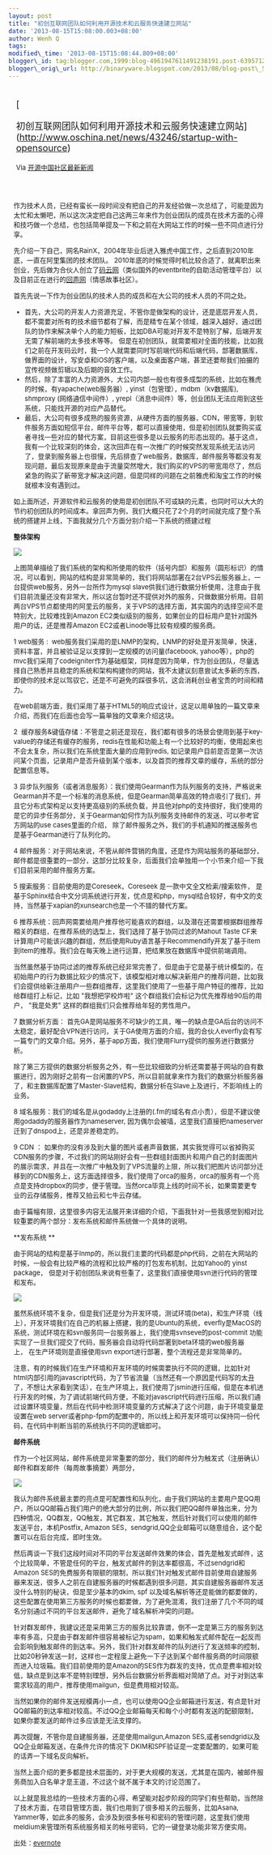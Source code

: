 ```yaml
--- 
layout: post 
title: "初创互联网团队如何利用开源技术和云服务快速建立网站" 
date: '2013-08-15T15:08:00.003+08:00' 
author: Wenh Q
tags:
modified\_time: '2013-08-15T15:08:44.809+08:00' 
blogger\_id: tag:blogger.com,1999:blog-4961947611491238191.post-6395712647158944026
blogger\_orig\_url: http://binaryware.blogspot.com/2013/08/blog-post\_5948.html
---
```

<div style="margin: 10px; padding: 5px;">

<div style="font-size: 18px;">

[

初创互联网团队如何利用开源技术和云服务快速建立网站](http://www.oschina.net/news/43246/startup-with-opensource)

</div>

<div style="font-size: 13px;">

Via [开源中国社区最新新闻](http://www.oschina.net/?from=rss)

</div>

</div>

<div style="font-size: 13px; padding: 15px 0 10px 10px;">

作为技术人员，已经有蛮长一段时间没有把自己的开发经验做一次总结了，可能是因为太忙和太懒吧，所以这次决定把自己这两三年来作为创业团队的成员在技术方面的心得和技巧做一个总结，也包括简单提及一下和之前在大网站工作的时候一些不同点进行分享。



先介绍一下自己，网名RainX，2004年毕业后进入雅虎中国工作，之后直到2010年底，一直在阿里集团的技术团队。
2010年底的时候觉得时机比较合适了，就离职出来创业，先后做为合伙人创立了[码云网](http://mayun.us/)（类似国外的eventbrite的自助活动管理平台）以及目前正在进行的[回声网](http://huisheng.fm/)（情感故事社区）。



首先先说一下作为创业团队的技术人员的成员和在大公司的技术人员的不同之处。



-   首先，大公司的开发人力资源充足，不管你是做架构的设计，还是底层开发人员，都不需要对所有的技术细节都有了解，而是精专在某个领域，越深入越好，通过团队的协作来解决单个人的能力短板，比如DBA可能对开发不是特别了解，后端开发无需了解前端的太多技术等等。
    但是在初创团队，就需要相对全面的技能，比如我们之前在开发码云时，我一个人就需要同时写前端代码和后端代码，部署数据库，做界面的设计，写安卓和iOS的客户端，以及桌面客户端，甚至还要帮我们拍摄的宣传视频做剪辑以及后期的音效工作。
-   然后，除了丰富的人力资源外，大公司内部一般也有很多成型的系统，比如在雅虎的时候，有yapache(web服务器）,
    yinst（包管理），mdbm（kv数据库), shmproxy (网络通信中间件）,
    yrepl（消息中间件）等，创业团队无法应用到这些系统，只能找开源的对应产品替代。
-   最后，大公司有很多成熟的服务资源，从硬件方面的服务器，CDN，带宽等，到软件服务方面如短信平台，邮件平台等，都可以直接使用，但是初创团队就要购买或者寻找一些对应的替代方案，目前这些很多是以云服务的形态出现的。基于这点，我有一个比较深刻的体会，这次回声在有一次推广的时候突然发现系统无法访问了，登录到服务器上也很慢，先后排查了web服务，数据库，邮件服务等都没有发现问题，最后发现原来是由于流量突然增大，我们购买的VPS的带宽用尽了，然后紧急的购买了新带宽才解决这问题，但是同样的问题在之前雅虎和淘宝工作的时候就根本没有遇到过。

如上面所述，开源软件和云服务的使用是初创团队不可或缺的元素，也同时可以大大的节约初创团队的时间成本。拿回声为例，我们大概只花了2个月的时间就完成了整个系统的搭建并上线，下面我就分几个方面分别介绍一下系统的搭建过程



**整体架构**



![](https://www.evernote.com/shard/s44/sh/e74a2901-4f08-4c0e-aa1b-31ff5baf853a/1e526d5350dea093df32d20598820306/res/094b3b64-b412-46a4-ae16-ea74ba751bcc/TechSkel.png?resizeSmall&width=832)



上图简单描绘了我们系统的架构和所使用的软件（括号内部）和服务（圆形标识）的情况，可以看到，网站的结构是非常简单的，我们将网站部署在2台VPS云服务器上，一台提供web服务，另外一台所作为mysql
slave供我们进行数据分析使用，注意由于我们目前流量还没有非常大，所以这台暂时还不提供对外的服务，只做数据分析用。目前两台VPS节点都使用的阿里云的服务，关于VPS的选择方面，其实国内的选择空间不是特别大，比较难找到Amazon
EC2类似级别的服务，如果创业的目标用户是针对国外用户的话，还是推荐Amazon
EC2或者Linode等比较有规模的服务商。



1 web服务 :
 web服务我们采用的是LNMP的架构，LNMP的好处是开发简单，快速，资料丰富，并且被验证足以支撑到一定规模的访问量(facebook,
yahoo等），php的mvc我们采用了codeigniter作为基础框架，同样是因为简单，作为创业团队，尽量选择自己熟悉并且稳定的系统和架构构建你的网站，我不太建议刻意尝试太多新的东西，即使你的技术足以驾驭它，还是不可避免的踩很多坑，这会消耗创业者宝贵的时间和精力。



在web前端方面，我们采用了基于HTML5的响应式设计，这足以用单独的一篇文章来介绍，而我们在后面也会写一篇单独的文章来介绍这块。



2
 缓存服务&键值存储：不管是之前还是现在，我们都有很多的场景会使用到基于key-value的存储还有缓存的服务，redis在性能和功能上有一个比较好的均衡，使用起来也不会太复杂，所以我们在系统里面大量的应用到redis,
如记录用户目前是否是第一次访问某个页面，记录用户是否升级到某个版本，以及首页的推荐文章的缓存，系统的部分配置信息等。



3
异步队列服务（或者消息服务）：我们使用Gearman作为队列服务的支持，严格说来Gearman并不是一个标准的消息系统，但是Gearman简单高效的特点吸引了我们，并且它分布式架构足以支持更高级别的系统负载，并且他对php的支持很好，我们使用的是它的异步任务部分，关于Gearman如何作为队列服务支持邮件的发送，可以参考官方网站的use
cases里面的介绍，
除了邮件服务之外，我们的手机通知的推送服务也是基于Gearman进行了队列化的。



4
邮件服务：对于网站来说，不管从邮件营销的角度，还是作为网站服务的基础部分，邮件都是很重要的一部分，这部分比较复杂，后面我们会单独用一个小节来介绍一下我们目前采用的邮件服务方案。



5 搜索服务：目前使用的是Coreseek，Coreseek 是一款中文全文检索/搜索软件，
是基于Sphinx结合中文分词系统进行开发，优点是和php，mysql结合较好，有中文的支持，当然基于xapian的xunsearch也是一个不错的替代方案。



6
推荐系统：回声网需要给用户推荐他可能喜欢的群组，以及潜在还需要根据群组推荐相关的群组，在推荐系统的选型上，我们选择了基于协同过滤的Mahout
Taste
CF来计算用户可能该兴趣的群组，然后使用Ruby语言基于Recommendify开发了基于item到item的推荐。我们会在每天晚上进行运算，把结果放在数据库中提供前端调用。



当然虽然基于协同过滤的推荐系统已经非常完善了，但是由于它是基于统计模型的，在初始用户的行为数据比较少的情况下，该模型相对难以解决新用户的推荐问题，比如我们会提供给新注册用户一些群组推荐，这里我们使用了一些基于用户特征的推荐，比如给群组打上标记，比如
"我想把学校炸啦" 这个群组我们会标记为优先推荐给90后的用户， "我是处男"
这样的群组我们只会推荐给年轻的男性用户。



7 数据分析方面：
首先GA是网站服务不可缺少的工具，唯一的缺点是GA后台的访问不太稳定，最好配合VPN进行访问，关于GA使用方面的介绍，我的合伙人everfly会有写一篇专门的文章介绍。另外，基于app方面，我们使用Flurry提供的服务进行数据分析。



除了第三方提供的数据分析服务之外，有一些比较细致的分析还需要基于网站的自有数据进行，因为刚好之前有一台闲置的VPS，所以目前就拿来作为我们的数据分析服务器了，和主数据库配置了Master-Slave结构，数据分析在Slave上及进行，不影响线上的业务。



8
域名服务：我们的域名是从godaddy上注册的(.fm的域名有点小贵），但是不建议使用godaddy的服务器作为nameserver,
因为偶尔会被墙，这里我们直接把nameserver迁到了dnspod上，还是非差稳定的。



9 <span style="line-height: 1.428571em;">CDN
： </span>如果你的没有涉及到大量的图片或者声音数据，其实我觉得可以省掉购买CDN服务的步骤，不过我们的网站刚好会有一些群组封面图片和用户自己的封面图片的展示需求，并且在一次推广中触及到了VPS流量的上限，所以我们把图片访问部分迁移到的CDN服务上，这方面选择很多，我们使用了orca的服务，orca的服务有一个亮点是支持dropbox的同步，便于管理。当然orca毕竟上线的时间不长，如果需要更专业的云存储服务，推荐又拍云和七牛云存储。



由于篇幅有限，这里很多内容无法展开来详细的介绍，下面我针对一些我感觉到相对比较重要的两个部分：发布系统和邮件系统做一个具体的说明。



**发布系统 **



由于网站的结构是基于lnmp的，所以我们主要的代码都是php代码，之前在大网站的时候，一般会有比较严格的流程和比较严格的打包发布机制，比如Yahoo的
yinst package，
但是对于初创团队来说有些重了，这里我们直接使用svn进行代码的管理和发布。



![](https://www.evernote.com/shard/s44/sh/e74a2901-4f08-4c0e-aa1b-31ff5baf853a/1e526d5350dea093df32d20598820306/res/9670bbde-3201-455e-a48f-fdfc7aacb1f3/PubSkel.png?resizeSmall&width=832)



虽然系统环境不复杂，但是我们还是分为开发环境，测试环境(beta)，和生产环境（线上），开发环境我们在自己的机器上搭建，我的是Ubuntu的系统，everfly是MacOS的系统，测试环境在和svn服务同一台服务器上，我们使用svnseve的post-commit
功能实现了一旦我们提交了代码，服务器会自动将代码部署到beta环境的web服务器上， 在生产环境则是直接使用svn
export进行部署，整个流程还是非常简单的。



注意，有的时候我们在生产环境和开发环境的时候需要执行不同的逻辑，比如针对html内部引用的javascript代码，为了节省流量（当然还有一个原因是代码写的太丑了，不想让大家看到笑话），在生产环境上，我们使用了jsmin进行压缩，但是在本机进行开发的时候，为了调试前端代码方便，不能对javascript代码进行压缩，所以我们通过设置环境变量，然后在代码中检测环境变量的方式解决了这个问题，由于环境变量是设置在web
server或者php-fpm的配置中的，所以线上和开发环境可以保持同一份代码，在代码中判断当前的系统执行不同的逻辑即可。



**邮件系统**



作为一个社区网站，邮件系统是非常重要的部分，我们的邮件分为触发式（注册确认）邮件和群发邮件（每周故事摘要）两部分，



![](https://www.evernote.com/shard/s44/sh/e74a2901-4f08-4c0e-aa1b-31ff5baf853a/1e526d5350dea093df32d20598820306/res/5715324f-e660-42cf-8a2d-67bf27160567/MailSkel.png?resizeSmall&width=832)



我认为邮件系统最主要的亮点是可配置性和队列化，由于我们网站的主要用户是QQ用户，所以QQ邮箱占我们用户的绝大部分的比例，所以我们把QQ邮件单独出来，分为四种情况，QQ群发，QQ触发，其它群发，其它触发，然后针对我们可以使用的邮件发送平台，本机Postfix,
Amazon
SES，sendgrid,QQ企业邮箱可以随意组合，这个配置可以在后台完成，即时生效。



然后再谈一下我们这段时间对不同的平台发送邮件效果的体会，首先是触发式邮件，这个比较简单，不管是任何的平台，触发式邮件的到达率都很高，不过sendgrid和Amazon
SES的免费服务有限额的限制，所以我们针对触发式邮件目前使用自建服务器来发送，很多人之前在自建服务器的时候都遇到很多问题，其实自建服务器邮件发送没什么特别的秘诀，但是至少基本的dkim,
spf 以及域名解析等还是能做的都要做的，
这些配置在使用第三方服务的时候也都要做，为了避免混淆，我们注册了几个不同的域名分别通过不同的平台发送邮件，避免了域名解析冲突的问题。



针对群发邮件，我建议还是采用第三方的服务比较靠谱，倒不一定是第三方的服务到达率有多高，只是由于群发邮件很容易被标记为spam，如果和触发式邮件配在一起反而会影响到触发邮件的到达率。另外，我们针对群发邮件的队列进行了发送频率的控制，比如20秒钟发送一封，这样也一定程度上避免一下子达到某个邮件服务商的时间限额而进入垃圾箱。我们目前使用的是Amazon的SES作为群发的支持，优点是费率相对较低，缺点是到达率不是特别理想，另外后台数据分析界面相对简陋了点。对于对到达率需求较高的用户，推荐使用mailgun，但是费用相对较高。



当然如果你的邮件发送规模再小一点，也可以使用QQ企业邮箱进行发送，有点是针对QQ邮箱的到达率相对较高。不过QQ企业邮箱每天和每个小时都有发送的配额限制，如果你要发送的邮件过多应该是无法支撑的。



再次提醒，不管你是自建服务器，还是使用mailgun,Amazon
SES,或者sendgrid以及QQ企业邮箱发送，在条件允许的情况下
DKIM和SPF验证是一定要配置的，如果可能的话弄一下域名反向解析。



当然上面介绍的更多都是技术层面的，对于更大规模的发送，尤其是在国内，被邮件服务商加入白名单才是王道，不过这个就不属于本文的讨论范围了。



以上就是我总结的一些技术方面的心得，希望能对起步阶段的同学们有些帮助，当然除了技术方面，在项目管理方面，我们也用到了很多相关的云服务，比如Asana,
Yammer等，如此多的服务，会涉及到很多帐号和密码的管理问题，这里我们使用meldium来管理所有系统服务相关的帐号密码，它的一键登录功能非常方便实用。

出处：[evernote](https://www.evernote.com/shard/s44/sh/e74a2901-4f08-4c0e-aa1b-31ff5baf853a/1e526d5350dea093df32d20598820306)

</div>
